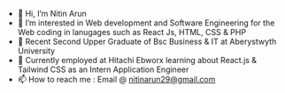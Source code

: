 - 👋 Hi, I’m Nitin Arun
- 👀 I’m interested in Web development and Software Engineering for the Web coding in lanugages such as React Js, HTML, CSS & PHP
- 🌱 Recent Second Upper Graduate of Bsc Business & IT at Aberystwyth University
- 💞️ Currently employed at Hitachi Ebworx learning about React.js & Tailwind CSS as an Intern Application Engineer
- 📫 How to reach me : Email @ nitinarun29@gmail.com

<!---
Nitinarun/Nitinarun is a ✨ special ✨ repository because its `README.md` (this file) appears on your GitHub profile.
You can click the Preview link to take a look at your changes.
--->
